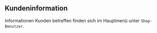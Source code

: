 ## Kundeninformation


Informationen Kunden betreffen finden sich im Hauptmenü unter ```Shop-Benutzer```.


